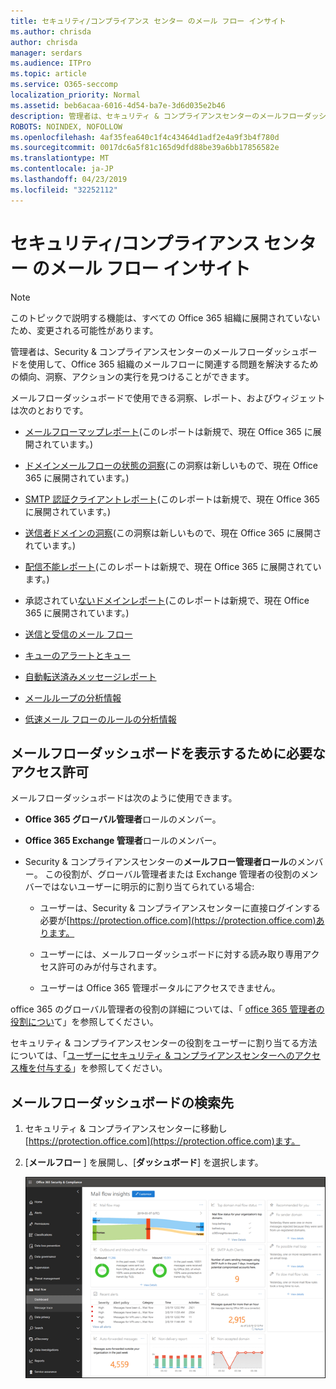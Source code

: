 ```yaml
---
title: セキュリティ/コンプライアンス センター のメール フロー インサイト
ms.author: chrisda
author: chrisda
manager: serdars
ms.audience: ITPro
ms.topic: article
ms.service: O365-seccomp
localization_priority: Normal
ms.assetid: beb6acaa-6016-4d54-ba7e-3d6d035e2b46
description: 管理者は、セキュリティ & コンプライアンスセンターのメールフローダッシュボードについて学習できます。
ROBOTS: NOINDEX, NOFOLLOW
ms.openlocfilehash: 4af35fea640c1f4c43464d1adf2e4a9f3b4f780d
ms.sourcegitcommit: 0017dc6a5f81c165d9dfd88be39a6bb17856582e
ms.translationtype: MT
ms.contentlocale: ja-JP
ms.lasthandoff: 04/23/2019
ms.locfileid: "32252112"
---
```

# <a name="mail-flow-insights-in-the-security--compliance-center"></a>セキュリティ/コンプライアンス センター のメール フロー インサイト

> [!NOTE]
> このトピックで説明する機能は、すべての Office 365 組織に展開されていないため、変更される可能性があります。

管理者は、Security & コンプライアンスセンターのメールフローダッシュボードを使用して、Office 365 組織のメールフローに関連する問題を解決するための傾向、洞察、アクションの実行を見つけることができます。

メールフローダッシュボードで使用できる洞察、レポート、およびウィジェットは次のとおりです。

- [メールフローマップレポート](mfi-mail-flow-map-report.md)(このレポートは新規で、現在 Office 365 に展開されています。)

- [ドメインメールフローの状態の洞察](mfi-domain-mail-flow-status-insight.md)(この洞察は新しいもので、現在 Office 365 に展開されています。)

- [SMTP 認証クライアントレポート](mfi-smtp-auth-clients-report.md)(このレポートは新規で、現在 Office 365 に展開されています。)

- [送信者ドメインの洞察](mfi-sender-domain-insight.md)(この洞察は新しいもので、現在 Office 365 に展開されています。)

- [配信不能レポート](mfi-non-delivery-report.md)(このレポートは新規で、現在 Office 365 に展開されています。)

- 承認されてい[ないドメインレポート](mfi-non-accepted-domain-report.md)(このレポートは新規で、現在 Office 365 に展開されています。)

- [送信と受信のメール フロー](mfi-outbound-and-inbound-mail-flow.md)

- [キューのアラートとキュー](mfi-queue-alerts-and-queues.md)

- [自動転送済みメッセージレポート](mfi-auto-forwarded-messages-report.md)

- [メールループの分析情報](mfi-mail-loop-insight.md)

- [低速メール フローのルールの分析情報](mfi-slow-mail-flow-rules-insight.md)

## <a name="permissions-required-to-view-the-mail-flow-dashboard"></a>メールフローダッシュボードを表示するために必要なアクセス許可

メールフローダッシュボードは次のように使用できます。

- **Office 365 グローバル管理者**ロールのメンバー。

- **Office 365 Exchange 管理者**ロールのメンバー。

- Security & コンプライアンスセンターの**メールフロー管理者ロール**のメンバー。 この役割が、グローバル管理者または Exchange 管理者の役割のメンバーではないユーザーに明示的に割り当てられている場合:

  - ユーザーは、Security & コンプライアンスセンターに直接ログインする必要が[https://protection.office.com](https://protection.office.com)あります。

  - ユーザーには、メールフローダッシュボードに対する読み取り専用アクセス許可のみが付与されます。

  - ユーザーは Office 365 管理ポータルにアクセスできません。

office 365 のグローバル管理者の役割の詳細については、「 [office 365 管理者の役割につい](https://docs.microsoft.com/office365/admin/add-users/about-admin-roles)て」を参照してください。

セキュリティ & コンプライアンスセンターの役割をユーザーに割り当てる方法については、「[ユーザーにセキュリティ & コンプライアンスセンターへのアクセス権を付与する](https://docs.microsoft.com/office365/securitycompliance/grant-access-to-the-security-and-compliance-center)」を参照してください。

## <a name="where-to-find-the-mail-flow-dashboard"></a>メールフローダッシュボードの検索先

1. セキュリティ & コンプライアンスセンターに移動し[https://protection.office.com](https://protection.office.com)ます。

2. [**メールフロー** ] を展開し、[**ダッシュボード**] を選択します。

   ![Office 365 Security & コンプライアンスセンターのメールフローダッシュボード](media/mail-flow-dashboard-v2.png)
